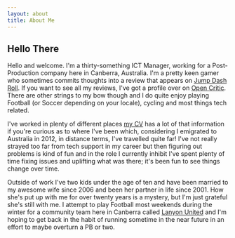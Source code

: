 ```yaml
---
layout: about
title: About Me
---
```

## Hello There
Hello and welcome. I'm a thirty-something ICT Manager, working for a Post-Production company here in Canberra, Australia. I'm a pretty keen gamer who sometimes commits thoughts into a review that appears on [Jump Dash Roll](https://www.jumpdashroll.com). If you want to see all my reviews, I've got a profile over on [Open Critic](https://t.co/kQ3iHLGRIP). There are other strings to my bow though and I do quite enjoy playing Football (or Soccer depending on your locale), cycling and most things tech related.

I've worked in plenty of different places [my CV](https://pn-taylor.github.io/cv.html) has a lot of that information if you're curious as to where I've been which, considering I emigrated to Australia in 2012, in distance terms, I've travelled quite far! I've not really strayed too far from tech support in my career but then figuring out problems is kind of fun and in the role I currently inhibit I've spent plenty of time fixing issues and uplifting what was there; it's been fun to see things change over time.

Outside of work I've two kids under the age of ten and have been married to my awesome wife since 2006 and been her partner in life since 2001. How she's put up with me for over twenty years is a mystery, but I'm just grateful she's still with me. I attempt to play Football most weekends during the winter for a community team here in Canberra called [Lanyon United](http://www.lanyonunited.org) and I'm hoping to get back in the habit of running sometime in the near future in an effort to maybe overturn a PB or two.